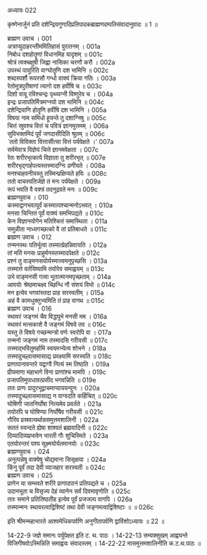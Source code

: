 अध्यायः 022

कृष्णेनार्जुनं प्रति दशेन्द्रियगुणादिप्रतिपादकब्राह्मणदम्पतिसंवादानुवादः ॥ 1 ॥

ब्राह्मण उवाच ।	001  
अत्राप्युदाहरन्तीममितिहासं पुरातनम् ।	001a  
निबोध दशहोतॄणां विधानमिह यादृशम् ॥	001c  
श्रोत्रं त्वक्चक्षुषी जिह्वा नासिका चरणौ करौ ।	002a  
उपस्थं पायुरिति वाग्घोतॄणि दश भामिनि ॥	002c  
शब्दस्पर्शौ रूपरसौ गन्धो वाक्यं क्रिया गतिः ।	003a  
रेतोमूत्रपुरीषाणां त्यागो दश हवींषि च ॥	003c  
दिशो वायू रविश्चन्द्रः पृथ्व्यग्नी विष्णुरेव च ।	004a  
इन्द्रः प्रजापतिर्मित्रमग्नयो दश भामिनि ॥	004c  
दशेन्द्रियाणि होतॄणि हवींषि दश भामिनि ।	005a  
विषया नाम समिधो हूयन्ते तु दशाग्निषु ॥	005c  
चित्तं स्रुवश्च वित्तं च पवित्रं ज्ञानमुत्तमम् ।	006a  
सुविभक्तमिदं पूर्वं जगदासीदिति श्रुतम् ॥	006c  
`ततो विविक्ता वित्तासीत्सा वित्तं पर्यवेक्षते ।'	007a  
सर्वमेवात्र विज्ञेयं चित्ते ज्ञानमवेक्षता ।	007c  
रेतः शरीरभृत्काये विज्ञाता तु शरीरभृत् ॥	007e  
शरीरभृद्गार्हपत्यस्तस्मादग्निः प्रणीयते ।	008a  
मनश्चाहवनीयस्तु तस्मिन्प्रक्षिप्यते हविः ॥	008c  
ततो वाचस्पतिर्जज्ञे तं मनः पर्यवेक्षते ।	009a  
रूपं भवति वै वक्त्रं तदनुद्रवते मनः ॥	009c  
ब्राह्मण्युवाच ।	010  
कस्माद्वागभवत्पूर्वं कस्मात्पश्चान्मनोऽभवत् ।	010a  
मनसा चिन्तितं पूर्वं वाक्यं समभिपद्यते ॥	010c  
केन विज्ञानयोगेन मतिश्चित्तं समास्थिता ।	011a  
समुन्नीता नाध्यगच्छत्को वै तां प्रतिबाधते ॥	011c  
ब्राह्मण उवाच ।	012  
तन्मनस्थः पतिर्भूत्वा तस्मात्प्रेहन्निवायति ।	012a  
तां मतिं मनसः प्राहुर्मनस्तस्मादपेक्षते ॥	012c  
प्रश्नं तु वाङ्मनसयोर्यस्मात्त्वमनुपृच्छसि ।	013a  
तस्मात्ते वर्तयिष्यामि तयोरेव समाह्वयम् ॥	013c  
उभे वाङ्मनसी गत्वा भूतात्मानमपृच्छताम् ।	014a  
आवयोः श्रेष्ठमाचक्ष्व च्छिन्धि नौ संशयं विभो ॥	014c  
मन इत्येव भगवांस्तदा प्राह सरस्वतीम् ।	015a  
अहं वै कामधुक्तुभ्यमिति तं प्राह वागथ ॥	015c  
ब्राह्मण उवाच ।	016  
स्थावरं जङ्गमं चैव विद्ध्युभे मनसी मम ।	016a  
स्थावरं मत्सकाशे वै जङ्गमं विषये तव ॥	016c  
यस्तु ते विषये गच्छन्मन्त्रो वर्णः स्वरोपि वा ।	017a  
तन्मनो जङ्गमं नाम तस्मादसि गरीयसी ॥	017c  
तस्माद्भवितुमर्हामि स्वयमभ्येत्य शोभने ।	018a  
तस्मादुच्छ्वासमासाद्य प्रवक्ष्यामि सरस्वति ॥	018c  
प्राणापानावन्तरे यद्वाग्वै नित्यं स्म तिष्ठति ।	019a  
प्रीयमाणा महाभागे विना प्राणांश्च मामपि ।	019c  
प्रजापतिमुपाधावत्प्रसीद भगवन्निति ॥	019e  
ततः प्राणः प्रादुरभूद्वाचमाप्याययन्पुनः ।	020a  
तस्मादुच्छ्वासमासाद्य न वाग्वदति कर्हिचित् ॥	020c  
घोषिणी जातनिर्घोषा नित्यमेव प्रवर्तते ।	021a  
तयोरपि च घोषिण्या निर्घोषैव गरीयसी ॥	021c  
गौरिव प्रस्रवत्यर्थान्रसमुत्तमशालिनी ।	022a  
सततं स्यन्दते ह्येषा शाश्वतं ब्रह्मवादिनी ॥	022c  
दिव्यादिव्यप्रभावेन भारती गौः शुचिस्मिते ।	023a  
एतयोरन्तरं पश्य सूक्ष्मयोर्यतमानयोः ॥	023c  
ब्राह्मण्युवाच ।	024  
अनुत्पन्नेषु वाक्येषु चोद्यमाना सिसृक्षया ।	024a  
किंनु पूर्वं तदा देवी व्याजहार सरस्वती ॥	024c  
ब्राह्मण उवाच ।	025  
प्राणेन या सम्भवते शरीरे प्राणादपानं प्रतिपद्यते च ।	025a  
उदानभूता च विसृज्य देहं व्यानेन सर्वं दिवमावृणोति ॥	025c  
ततः समाने प्रतितिष्ठतीह इत्येव पूर्वं प्रजजल्प वागपि ।	026a  
तस्मान्मनः स्थावरत्वाद्विशिष्टं तथा देवी जङ्गमत्वाद्विशिष्टाः ॥ ॥	026c  

इति श्रीमन्महाभारते आश्वमेधिकपर्वणि अनुगीतापर्वणि द्वाविंशोऽध्यायः ॥ 22 ॥

14-22-9 जज्ञे समानः पर्युपेक्षत इति ट. थ. पाठः । 14-22-13 सम्यक्सुखम् आह्वयन्ते विजिगीषवोऽस्मिन्निति समाह्वयः संवादस्तम् । 14-22-22 मासमुत्तमशालिनीति क.ट.थ.पाठः ॥ 
